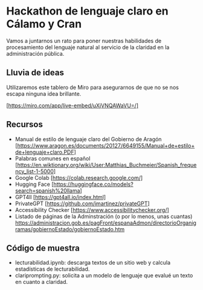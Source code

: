 # Hackathon de lenguaje claro en Cálamo y Cran
Vamos a juntarnos un rato para poner nuestras habilidades de procesamiento del lenguaje natural al servicio de la claridad en la administración pública. 

## Lluvia de ideas

Utilizaremos este tablero de Miro para asegurarnos de que no se nos escapa ninguna idea brillante.

[https://miro.com/app/live-embed/uXjVNQAWaVU=/]

## Recursos
* Manual de estilo de lenguaje claro del Gobierno de Aragón [https://www.aragon.es/documents/20127/6649155/Manual+de+estilo+de+lenguaje+claro.PDF]
* Palabras comunes en español [https://en.wiktionary.org/wiki/User:Matthias_Buchmeier/Spanish_frequency_list-1-5000]
* Google Colab [https://colab.research.google.com/]
* Hugging Face [https://huggingface.co/models?search=spanish%20llama]
* GPT4ll [https://gpt4all.io/index.html]
* PrivateGPT [https://github.com/imartinez/privateGPT]
* Accessibility Checker [https://www.accessibilitychecker.org/]
* Listado de páginas de la Adminstración (o por lo menos, unas cuantas) https://administracion.gob.es/pagFront/espanaAdmon/directorioOrganigramas/gobiernoEstado/gobiernoEstado.htm

## Código de muestra
* lecturabilidad.ipynb: descarga textos de un sitio web y calcula estadísticas de lecturabilidad.
* clariprompting.py: solicita a un modelo de lenguaje que evalué un texto en cuanto a claridad.
